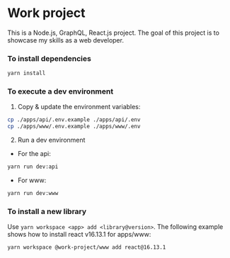 # Work project

This is a Node.js, GraphQL, React.js project. The goal of this project is to showcase my skills as a web developer.

### To install dependencies

```bash
yarn install
```

### To execute a dev environment

1. Copy & update the environment variables:

```bash
cp ./apps/api/.env.example ./apps/api/.env
cp ./apps/www/.env.example ./apps/www/.env
```

2. Run a dev environment

- For the api:

```bash
yarn run dev:api
```

- For www:

```bash
yarn run dev:www
```

### To install a new library

Use `yarn workspace <app> add <library@version>`. The following example shows how to install react v16.13.1 for apps/www:

```bash
yarn workspace @work-project/www add react@16.13.1
```

